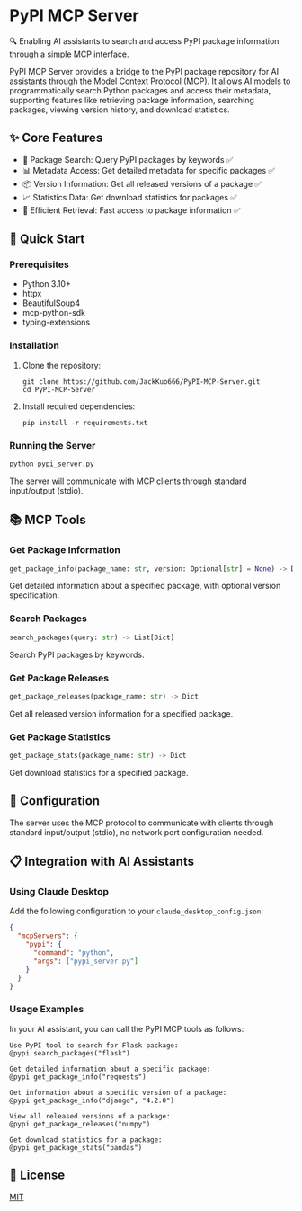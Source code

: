 # PyPI MCP Server

🔍 Enabling AI assistants to search and access PyPI package information through a simple MCP interface.

PyPI MCP Server provides a bridge to the PyPI package repository for AI assistants through the Model Context Protocol (MCP). It allows AI models to programmatically search Python packages and access their metadata, supporting features like retrieving package information, searching packages, viewing version history, and download statistics.

## ✨ Core Features
- 🔎 Package Search: Query PyPI packages by keywords ✅
- 📊 Metadata Access: Get detailed metadata for specific packages ✅
- 📦 Version Information: Get all released versions of a package ✅
- 📈 Statistics Data: Get download statistics for packages ✅
- 🚀 Efficient Retrieval: Fast access to package information ✅

## 🚀 Quick Start

### Prerequisites

- Python 3.10+
- httpx
- BeautifulSoup4
- mcp-python-sdk
- typing-extensions

### Installation

1. Clone the repository:
   ```
   git clone https://github.com/JackKuo666/PyPI-MCP-Server.git
   cd PyPI-MCP-Server
   ```

2. Install required dependencies:
   ```
   pip install -r requirements.txt
   ```

### Running the Server

```bash
python pypi_server.py
```

The server will communicate with MCP clients through standard input/output (stdio).

## 📚 MCP Tools

### Get Package Information
```python
get_package_info(package_name: str, version: Optional[str] = None) -> Dict
```
Get detailed information about a specified package, with optional version specification.

### Search Packages
```python
search_packages(query: str) -> List[Dict]
```
Search PyPI packages by keywords.

### Get Package Releases
```python
get_package_releases(package_name: str) -> Dict
```
Get all released version information for a specified package.

### Get Package Statistics
```python
get_package_stats(package_name: str) -> Dict
```
Get download statistics for a specified package.

## 🔧 Configuration

The server uses the MCP protocol to communicate with clients through standard input/output (stdio), no network port configuration needed.

## 📋 Integration with AI Assistants

### Using Claude Desktop

Add the following configuration to your `claude_desktop_config.json`:

```json
{
  "mcpServers": {
    "pypi": {
      "command": "python",
      "args": ["pypi_server.py"]
    }
  }
}
```

### Usage Examples

In your AI assistant, you can call the PyPI MCP tools as follows:

```
Use PyPI tool to search for Flask package:
@pypi search_packages("flask")

Get detailed information about a specific package:
@pypi get_package_info("requests")

Get information about a specific version of a package:
@pypi get_package_info("django", "4.2.0")

View all released versions of a package:
@pypi get_package_releases("numpy")

Get download statistics for a package:
@pypi get_package_stats("pandas")
```

## 📄 License

[MIT](LICENSE)
